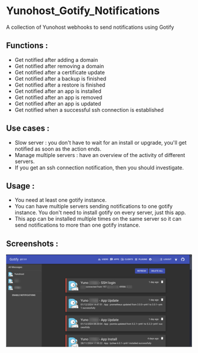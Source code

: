 # Yunohost_Gotify_Notifications
A collection of Yunohost webhooks to send notifications using Gotify

## Functions :
  * Get notified after adding a domain
  * Get notified after removing a domain
  * Get notified after a certificate update
  * Get notified after a backup is finished
  * Get notified after a restore is finished
  * Get notified after an app is installed
  * Get notified after an app is removed
  * Get notified after an app is updated
  * Get notified when a successful ssh connection is established

## Use cases :
  * Slow server : you don't have to wait for an install or upgrade, you'll get notified as soon as the action ends.
  * Manage multiple servers : have an overview of the activity of different servers.
  * If you get an ssh connection notification, then you should investigate.

## Usage :
  * You need at least one gotify instance. 
  * You can have multiple servers sending notifications to one gotify instance. You don't need to install gotify on every server, just this app.
  * This app can be installed multiple times on the same server so it can send notifications to more than one gotify instance.

## Screenshots :

![Desktop Screenshot](https://raw.githubusercontent.com/DeMiro5001/Yunohost_Gotify_Notifications/refs/heads/main/screenshots/IMG_20241205_224629.png)
